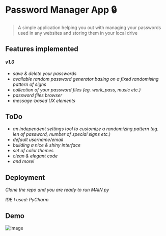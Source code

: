 # Password Manager App 🔒

<blockquote>
A simple application helping you out with managing your passwords used in any websites and storing them in your local drive
</blockquote>


## Features implemented
#### *__v1.0__*

 - *save & delete your passwords*
 - *available random password generator basing on a fixed randomising pattern of signs*
 - *collection of your password files (eg. work_pass, music etc.)*
 - *password files browser*
 - *message-based UX elements*


## ToDo

- *an independent settings tool to customize a randomizing pattern (eg. len of password, number of special signs etc.)*
- *default username/email*
- *building a nice & shiny interface*
- *set of color themes*
- *clean & elegant code*
- *and more!*


## Deployment

*Clone the repo and you are ready to run MAIN.py*

*IDE I used: PyCharm*

## Demo
 <img src="https://user-images.githubusercontent.com/103358101/163044505-8f9385f7-6367-4926-9e50-d3adc1419dc9.png" alt="image" style="max-width: 100%;">
 
